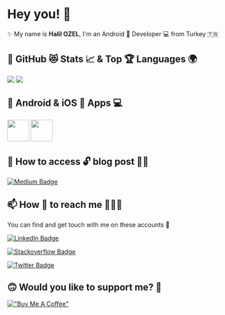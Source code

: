 # Hey you! 👋

✨ My name is **Halil OZEL**, I'm an Android 📱 Developer 💻 from Turkey 🇹🇷 <br>


## 📌 GitHub 😻 Stats 📈 & Top 🏆 Languages 🌍

<p float="center">
  <img  src="https://github-readme-stats.vercel.app/api?username=halilozel1903&show_icons=true&theme=dark&count_private=true&hide=contribs,issue" /> <img  src="https://github-readme-stats.vercel.app/api/top-langs/?username=halilozel1903&layout=compact&theme=dark" />
</p>


## 📲 Android & iOS  Apps 💻
<code><a href="https://play.google.com/store/apps/developer?id=Halil+İbrahim+Özel" target="_blank"><img height="50" src="https://www.vectorlogo.zone/logos/google_play/google_play-tile.svg"></a></code>
<code><a href="https://apps.apple.com/us/developer/hacer-ozel/id1581321375" target="_blank"><img height="50" src="https://images.idgesg.net/images/article/2019/07/ios13-app-store-hero-100802526-large.jpg"></a></code>


## 📝 How to access 🔓 blog post ✍🏻

[![Medium Badge](https://img.shields.io/badge/HalilOZEL-Medium-blue?style=for-the-badge&logo=medium)](https://medium.com/@halilozel1903)


## 📫 How 👀 to reach me 💁🏻‍♂️

You can find and get touch with me on these accounts 🙈

[![LinkedIn Badge](https://img.shields.io/badge/HalilOZEL-follow%20on%20linkedin-blue?style=for-the-badge&logo=linkedin)](https://www.linkedin.com/in/halilozel1903/)

[![Stackoverflow Badge](https://img.shields.io/badge/HalilOZEL-follow%20on%20stackoverflow-blue?style=for-the-badge&logo=stackoverflow)](https://stackoverflow.com/users/7799462/halil-ozel)

[![Twitter Badge](https://img.shields.io/badge/HalilOZEL-follow%20on%20twitter-blue?style=for-the-badge&logo=twitter)](https://twitter.com/halilozel1903)

## 🙃 Would you like to support me? 🥳

[!["Buy Me A Coffee"](https://www.buymeacoffee.com/assets/img/custom_images/orange_img.png)](https://www.buymeacoffee.com/halilozel1903)

